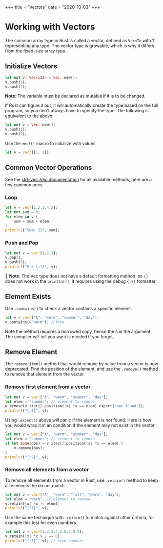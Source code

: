 +++
title = "Vectors"
date = "2020-10-03"
+++

# Working with Vectors

The common array type in Rust is called a vector, defined as `Vec<T>` with `T` representing any type. The vector type is growable, which is why it differs from the fixed-size array type.

## Initialize Vectors

```rs
let mut v: Vec<i32> = Vec::new();
v.push(1);
v.push(2);
```

**Note**: The variable must be declared as mutable if it is to be changed.

If Rust can figure it out, it will automatically create the type based on the full program, so you don't always have to specify the type. The following is equivalent to the above:

```rs
let mut v = Vec::new();
v.push(1);
v.push(2);
```

Use the `vec!()` macro to initialize with values.

```rs
let v = vec!([1, 2]);
```

## Common Vector Operations

See the [std::vec::Vec documentation](https://doc.rust-lang.org/std/vec/struct.Vec.html#method.retain) for all available methods, here are a few common ones.

### Loop

```rs
let v = vec![1,2,3,4,5];
let mut sum = 0;
for elem in v {
    sum = sum + elem;
}
println!("Sum: {}", sum);
```

### Push and Pop

```rs
let mut v = vec![1,2,3];
v.pop();
v.push(6);
println!("V = {:?}", v);
```

📌 **Note**: The Vec type does not have a default formatting method, so `{}` does not work in the `println!()`, it requires using the debug `{:?}` formatter.

## Element Exists

Use `.contains()` to check a vector contains a specific element.

```rs
let v = vec!["A", "warm", "summer", "day"];
v.contains(&"warm"); //true
```

Note the method requires a borrowed copy, hence the `&` in the argument. The compiler will tell you want is needed if you forget.

## Remove Element

The `remove_item()` method that would remove by value from a vector is now deprecated. Find the position of the element, and use the `.remove()` method to remove that element from the vector.

### Remove first element from a vector

```rs
let mut v = vec!["A", "warm", "summer", "day"];
let elem = "summer"; // element to remove
v.remove(v.iter().position(|x| *x == elem).expect("not found"));
println!("{:?}", v);
```

Using `.expect()` above will panic if the element is not found. Here is how you would wrap it in an condition if the element may not exist in the vector.

```rs
let mut v = vec!["A", "warm", "summer", "day"];
let elem = "summer"; // element to remove
if let Some(pos) = v.iter().position(|x| *x == elem) {
    v.remove(pos);
}
println!("{:?}", v);
```

### Remove all elements from a vector

To remove all elements from a vector in Rust, use `.retain()` method to keep all elements the do not match.

```rs
let mut v = vec!["A", "warm", "fall", "warm", "day"];
let elem = "warm"; // element to remove
v.retain(|x| *x != elem);
println!("{:?}", v);
```

Use the same technique with `.retain()` to match against other criteria, for example this test for even numbers.

```rs
let mut v = vec![1,2,3,4,5,6,7,8,9];
v.retain(|x| *x % 2 == 0);
println!("{:?}", v); // even numbers
```
